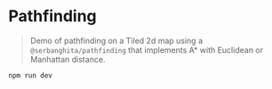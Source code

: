 # Pathfinding

> Demo of pathfinding on a Tiled 2d map using a `@serbanghita/pathfinding` that implements A* with Euclidean or Manhattan distance.

```
npm run dev
```
